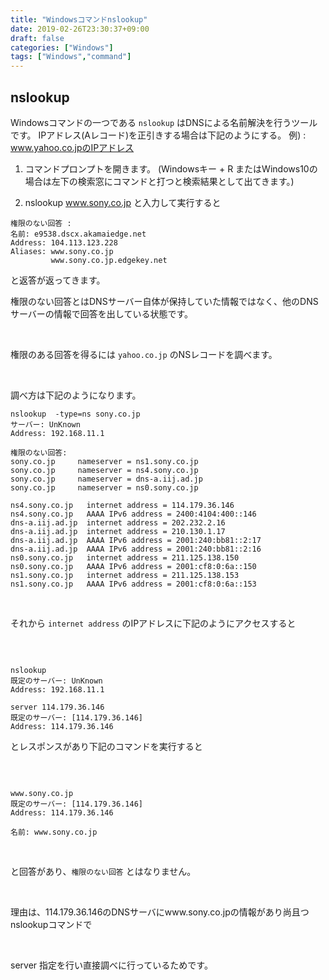 ```yaml
---
title: "Windowsコマンドnslookup"
date: 2019-02-26T23:30:37+09:00
draft: false
categories: ["Windows"]
tags: ["Windows","command"]
---
```


## nslookup

Windowsコマンドの一つである ` nslookup ` はDNSによる名前解決を行うツールです。
IPアドレス(Aレコード)を正引きする場合は下記のようにする。
例) : www.yahoo.co.jpのIPアドレス

1. コマンドプロンプトを開きます。
(Windowsキー + R  またはWindows10の場合は左下の検索窓にコマンドと打つと検索結果として出てきます。)

2. nslookup www.sony.co.jp と入力して実行すると

```command:
権限のない回答 :
名前: e9538.dscx.akamaiedge.net
Address: 104.113.123.228
Aliases: www.sony.co.jp
         www.sony.co.jp.edgekey.net

```

と返答が返ってきます。

権限のない回答とはDNSサーバー自体が保持していた情報ではなく、他のDNSサーバーの情報で回答を出している状態です。

<br>

権限のある回答を得るには ` yahoo.co.jp ` のNSレコードを調べます。

<br>

調べ方は下記のようになります。

```command:
nslookup  -type=ns sony.co.jp
サーバー: UnKnown
Address: 192.168.11.1

権限のない回答:
sony.co.jp     nameserver = ns1.sony.co.jp
sony.co.jp     nameserver = ns4.sony.co.jp
sony.co.jp     nameserver = dns-a.iij.ad.jp
sony.co.jp     nameserver = ns0.sony.co.jp

ns4.sony.co.jp   internet address = 114.179.36.146
ns4.sony.co.jp   AAAA IPv6 address = 2400:4104:400::146
dns-a.iij.ad.jp  internet address = 202.232.2.16
dns-a.iij.ad.jp  internet address = 210.130.1.17
dns-a.iij.ad.jp  AAAA IPv6 address = 2001:240:bb81::2:17
dns-a.iij.ad.jp  AAAA IPv6 address = 2001:240:bb81::2:16
ns0.sony.co.jp   internet address = 211.125.138.150
ns0.sony.co.jp   AAAA IPv6 address = 2001:cf8:0:6a::150
ns1.sony.co.jp   internet address = 211.125.138.153
ns1.sony.co.jp   AAAA IPv6 address = 2001:cf8:0:6a::153

```

<br>

それから ` internet address ` のIPアドレスに下記のようにアクセスすると

<br>

```command:

nslookup
既定のサーバー: UnKnown
Address: 192.168.11.1

server 114.179.36.146
既定のサーバー: [114.179.36.146]
Address: 114.179.36.146

```

とレスポンスがあり下記のコマンドを実行すると

<br>

```command:

www.sony.co.jp
既定のサーバー: [114.179.36.146]
Address: 114.179.36.146

名前: www.sony.co.jp

```

<br>

と回答があり、` 権限のない回答 ` とはなりません。

<br>

理由は、114.179.36.146のDNSサーバにwww.sony.co.jpの情報があり尚且つnslookupコマンドで

<br>

server 指定を行い直接調べに行っているためです。



